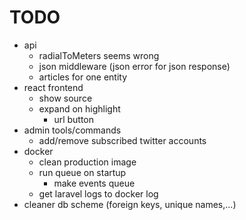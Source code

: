 # TODO
* api
    * radialToMeters seems wrong
    * json middleware (json error for json response)
    * articles for one entity
* react frontend
    * show source
    * expand on highlight
        * url button
* admin tools/commands
    * add/remove subscribed twitter accounts
* docker
    * clean production image
    * run queue on startup
        * make events queue
    * get laravel logs to docker log
* cleaner db scheme (foreign keys, unique names,...)    
